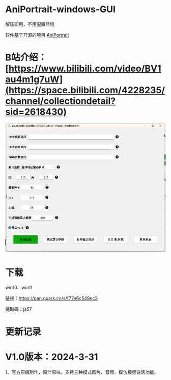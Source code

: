 # AniPortrait-windows-GUI
解压即用，不用配置环境

软件基于开源的项目
[AniPortrait](https://github.com/Zejun-Yang/AniPortrait)

# B站介绍：[[https://www.bilibili.com/video/BV1au4m1g7uW](https://space.bilibili.com/4228235/channel/collectiondetail?sid=2618430) ](https://space.bilibili.com/4228235/channel/collectiondetail?sid=2618430 )

 ![image](https://github.com/zhaoyun0071/AniPortrait-windows-GUI/blob/main/1.png)

# 下载

win10、win11 

链接：https://pan.quark.cn/s/f77e6c549ec3 

提取码：js57


# 更新记录

# V1.0版本：2024-3-31

1、官方原版制作，原汁原味，支持三种模式图片、音频、模仿视频说话功能。

